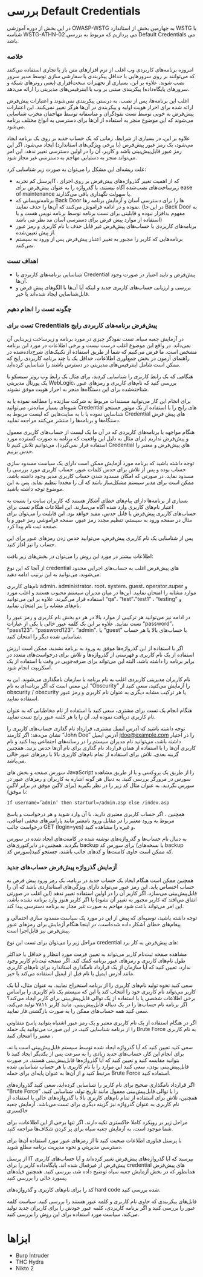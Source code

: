 # بررسی Default Credentials

در این بخش از دوره آموزشی OWASP-WSTG به چهارمین بخش از استاندارد WSTG با شناسه WSTG-ATHN-02 می پردازیم که مربوط به بررسی Default Credentials می باشد.

### خلاصه

امروزه برنامه‌های کاربردی وب اغلب از نرم افزازهای متن باز یا تجاری استفاده می‌کنند که می‌توانند بر روی سرورهایی با حداقل پیکربندی یا سفارشی سازی توسط مدیر سرور نصب شوند. علاوه بر این، بسیاری از تجهیزات سخت‌افزاری (‏یعنی روترهای شبکه و سرورهای پایگاه‌داده) پیکربندی مبتنی بر وب یا اینترفیس‌های مدیریتی را ارائه می‌دهد.

اغلب این برنامه‌ها، پس از نصب، به درستی پیکربندی نمی‌شوند و اعتبارات پیش‌فرض ارائه شده ‌برای احراز هویت اولیه و پیکربندی در آن‌ها هرگز تغییر نمی‌کنند. این اعتبارات پیش‌فرض به خوبی توسط تست نفوذگران و متاسفانه توسط مهاجمان مخرب شناسایی می‌شوند که این موضوع منجر به استفاده از آن‌ها برای دسترسی به انواع مختلف برنامه می‌شود.

علاوه بر این، در بسیاری از شرایط، زمانی که یک حساب جدید بر روی یک برنامه ایجاد می‌شود، یک رمز عبور پیش‌فرض (‏با برخی ویژگی‌های استاندارد) ‏ایجاد می‌شود. اگر این رمز عبور قابل‌پیش‌بینی باشد و کاربر، آن را در اولین دسترسی تغییر ندهد، این امر می‌تواند منجر به دستیابی مهاجم به دسترسی غیر مجاز شود.

علت ریشه‌ای این مشکل را می‌توان به صورت زیر شناسایی کرد:

* پرسنل کم ‌تجربهIT، که از اهمیت تغییر گذرواژه‌های پیش‌فرض بر روی اجزای زیرساخت‌های نصب‌شده آگاه نیستند، یا گذرواژه را به عنوان پیش‌فرض برای ease of maintenance یا سهولت نگهداری باقی می‌گذارند.
* برنامه‌نویسانی که Back Door ها را برای دسترسی آسان و آزمایش برنامه رها نموده و در ادامه فراموش می‌کنند که آن‌ها را حذف نمایند. (در این جا Back Door به مفهوم بدافزار نبوده و قابلیتی برای تست برنامه توسط برنامه نویس هست و یا استفاده از موارد پیش فرض برای دسترسی آسان مد نظر می باشد)
* برنامه‌های کاربردی با حساب‌های پیش‌فرض غیر قابل حذف با نام کاربری و رمز عبور از پیش تعیین‌شده.
* برنامه‌هایی که کاربر را مجبور به تغییر اعتبار پیش‌فرض پس از ورود به سیستم نمی‌کنند.

### اهداف تست

* شناسایی برنامه‌های کاربردی با Credential پیش‌فرض و تایید اعتبار در صورت وجود آن‌ها.
* بررسی و ارزیابی حساب‌های کاربری جدید و اینکه آیا آن‌ها با الگوهای پیش فرض و قابل‌شناسایی ایجاد شده‌اند یا خیر.

### چگونه تست را انجام دهیم

### تست برای Credentials پیش‌فرض برنامه‌های کاربردی رایج

در آزمایش جعبه سیاه، تست نفوذگر چیزی در مورد برنامه و زیرساخت زیربنایی آن نمی‌داند. در واقع این موضوع اغلب درست نیست و برخی اطلاعات در مورد این برنامه مشخص است. ما فرض می‌کنیم که شما از طریق استفاده از تکنیک‌های شرح‌داده‌شده در راهنمای آزمون در بخش جمع‌آوری اطلاعات، حداقل یک یا چند برنامه کاربردی رایج که ممکن است شامل اینترفیس‌های مدیریتی در دسترس باشند را شناسایی کرده‌اید.


هنگامی که یک رابط کاربری را شناسایی کردید، برای مثال یک رابط وب روتر سیسکو یا یک پورتال مدیریتی WebLogic، بررسی کنید که نام‌های کاربری و رمزهای عبور شناخته‌شده برای این دستگاه‌ها منجر به احراز هویت موفق نشوند.

برای انجام این کار می‌توانید مستندات مربوط به شرکت سازنده را مطالعه نموده یا به شیوه‌ای بسیار ساده‌تر، می‌توانید Credential های رایج را با استفاده از یک موتور جستجو شناسایی نموده یا با به سایت‌هایی که لیست مربوط به Credential های پیش فرض دستگاه‌ها و برنامه‌ها را منتشر می‌کنند مراجعه نمایید.

هنگام مواجهه با برنامه‌های کاربردی که در آن ما یک لیست از حساب‌های کاربری معمول و پیش‌فرض نداریم (‏برای مثال به دلیل این واقعیت که برنامه به صورت گسترده مورد استفاده قرار نمی‌گیرد)‏، می‌توانیم تلاش کنیم تا Credential های پیش‌فرض و معتبر را حدس بزنیم.

توجه داشته باشید که برنامه مورد آزمایش ممکن است دارای یک سیاست مسدود سازی حساب بوده و پس از تلاش برای حدس کلمات عبور، حساب کاربری مورد بررسی را مسدود نماید. در صورتی که امکان مسدود شدن حساب کاربری مدیر وجود داشته باشد، ممکن است برای مدیر سیستم مشکل‌ساز باشد که آن را مجددا تنظیم نماید. پس به این موضوع توجه داشته باشید.

بسیاری از برنامه‌ها دارای پیام‌های خطای آشکار هستند که کاربران سایت را نسبت به اعتبار نام‌های کاربری وارد شده آگاه می‌سازند. این اطلاعات هنگام تست برای حساب‌های کاربری پیش‌فرض یا قابل حدس، مفید خواهد بود. این قابلیت را می‌توان برای مثال در صفحه ورود به سیستم، تنظیم مجدد رمز عبور، صفحه فراموشی رمز عبور و یا صفحه ثبت نام پیدا کرد.

پس از شناسایی یک نام کاربری پیش‌فرض، می‌توانید حدس زدن رمزهای عبور برای این حساب را نیز آغاز کنید.

اطلاعات بیشتر در مورد این روش را می‌توان در بخش‌های زیر یافت:

از آنجا که این نوع credential های پیش‌فرض اغلب به حساب‌های اجرایی محدود می‌شوند، می‌توانید به این ترتیب ادامه دهید:

نام‌های کاربری admin، administrator، root، system، guest، operator،super و موارد مشابه را امتحان نمایید. این‌ها در میان مدیران سیستم محبوب هستند و اغلب مورد استفاده قرار می‌گیرند. علاوه بر این می‌توانید “qa”، “test”،”test1” ، “testing” و نام‌های مشابه را نیز امتحان نمایید.

در ادامه نیز می‌توانید هر ترکیبی از موارد بالا در هر دو بخش نام کاربری و رمز عبور را تست نمایید. علاوه بر این یک کلمه عبور خالی یا یکی از عبارات “password”، “pass123″، “password123″، “admin”، یا “guest” با حساب‌های بالا یا هر حساب شناسایی شده دیگر را امتحان کنید.

اگر با استفاده از این گذرواژه‌ها موفق به ورود به برنامه نشدید، ممکن است ارزش استفاده از یک نام کاربری و فهرستی از گذرواژه‌ها و تلاش برای درخواست‌های متعدد در برابر برنامه را داشته باشد. البته این می‌تواند برای صرفه‌جویی در وقت با استفاده از یک اسکریپت انجام شود.

نام کاربران مدیریتی کاربردی اغلب به نام برنامه یا سازمان نامگذاری می‌شوند. این به این معنی است که اگر برنامه‌ای به نام “Obscurity” را آزمایش می‌کنید، سعی کنید از obscurity / obscurity یا هر ترکیب مشابه دیگری به عنوان نام کاربری و رمز عبور استفاده نمایید.

هنگام انجام یک تست برای مشتری، سعی کنید با استفاده از نام مخاطبانی که به عنوان نام کاربری دریافت نموده اید، آن را با هر کلمه عبور رایج تست نمایید.

توجه داشته باشید که آدرس ایمیل مشتری، قرارداد نام گذاری حساب‌های کاربری را نشان می‌دهد: اگر کارمند “John Doe” آدرس ایمیل jdoe@example.com را در اختیار داشته باشد، می‌توانید نام مدیران سیستم را در رسانه‌های اجتماعی پیدا کنید و نام کاربری آن‌ها را با استفاده از همان قرارداد نام گذاری برای نام آن‌ها حدس بزنید. همچنین گزینه بعدی، تلاش برای استفاده از تمام نام‌های کاربری بالا با رمزهای عبور خالی می‌باشد.

سورس صفحه و بخش های JavaScript را از طریق یک پروکسی و یا از طریق مشاهده سورس در مرورگر بررسی کنید. به دنبال هر گونه اشاره به کاربران و رمزهای عبور در سورس بگردید. به عنوان مثال کد زیر را در نظر بگیرید (برای لاگین موفق در برابر لاگین نا موفق):

```text
If username=’admin’ then starturl=/admin.asp else /index.asp
```

همچنین ، اگر حساب کاربری معتبری دارید، با آن وارد شوید و هر درخواست و پاسخ مربوط به ورود معتبر را در مقابل ورود نامعتبر مانند پارامترهای مخفی اضافی، درخواست جالب GET (login=yes) و غیره را مشاهده کنید.

به دنبال نام حساب‌ها و گذرواژه‌های نوشته شده در کامنت‌های ایجاد شده در سورس بگردید. همچنین در دایرکتوری‌های backup برای سورس کد (یا نسخه‌های backup سورس کد)که ممکن است حاوی کامنت‌ها و کدهای جالب باشند، جستجو کنید.
### آزمایش گذرواژه پیش‌فرض حساب‌های جدید

همچنین ممکن است هنگام ایجاد یک حساب جدید در برنامه، یک رمز ورود پیش فرض به حساب اختصاص یابد. این رمز عبور می‌تواند دارای ویژگی‌های استانداردی باشد که آن را قابل‌پیش‌بینی می‌سازد. اگر کاربر آن را در اولین استفاده تغییر ندهد (‏این اغلب در صورتی اتفاق می‌افتد که کاربر مجبور به تغییر آن نشود)‏ یا اگر کاربر هنوز وارد برنامه نشده باشد، این امر می‌تواند باعث شود مهاجم به صورت غیر مجاز به برنامه دسترسی پیدا کند.

توجه داشته باشید، توصیه‌ای که پیش از این در مورد یک سیاست مسدود سازی احتمالی و پیغام‌های خطای آشکار داده شده‌است، در اینجا هنگام آزمایش برای رمزهای عبور پیش‌فرض نیز قابل‌اجرا است.

مراحل زیر را می‌توان برای تست این نوع credential های پیش‌فرض به کار برد:

مشاهده صفحه ثبت‌نام کاربر می‌تواند به تعیین فرمت مورد انتظار و حداقل یا حداکثر طول نام‌های کاربری و رمزهای عبور برنامه کمک کند. اگر صفحه ثبت‌نام کاربر وجود ندارد، تعیین کنید که آیا سازمان از یک قرارداد نامگذاری استاندارد برای نام‌های کاربری مانند آدرس ایمیل یا نام قبل از ایمیل استفاده می‌کند یا خیر.

سعی کنید نحوه تولید نام‌های کاربری را از برنامه استخراج نمایید. به عنوان مثال، آیا یک کاربر می‌تواند نام کاربری خود را انتخاب کند یا این که سیستم یک نام کاربری را براساس برخی اطلاعات شخصی یا با استفاده از یک توالی قابل‌پیش‌بینی برای کاربر ایجاد می‌کند؟ اگر برنامه نام حساب‌ها را در یک دنباله قابل‌پیش‌بینی، مانند کاربر ۷۸۱۱ تولید می‌کند، سعی کنید همه حساب‌های ممکن را به صورت بازگشتی فاز نمایید.

اگر در هنگام استفاده از یک نام کاربری معتبر و یک رمز عبور اشتباه بتوانید پاسخ متفاوتی را از برنامه شناسایی کنید، در این صورت می‌توانید یک حمله Brute Force به نام کاربری معتبر را امتحان کنید .

سعی کنید تعیین کنید که آیا گذرواژه ایجاد شده توسط سیستم قابل‌پیش‌بینی است یا نه. برای انجام این کار، حساب‌های جدید زیادی را به سرعت پس از یکدیگر ایجاد کنید تا بتوانید مقایسه کنید و تعیین کنید که آیا گذرواژه‌ها قابل‌پیش‌بینی هستند. در صورت قابل‌پیش‌بینی بودن، سعی کنید این موارد را با نام کاربری یا هر حساب شناسایی شده مرتبط کنید و از آن‌ها به عنوان پایه‌ای برای حمله Brute Force استفاده کنید.

اگر قرارداد نامگذاری صحیح برای نام کاربر را شناسایی کرده‌اید، سعی کنید گذرواژه‌های “Brute Force” را با توالی قابل‌پیش‌بینی معمول مانند تاریخ تولد، شناسایی کنید. همچنین، تلاش برای استفاده از تمام نام‌های کاربری بالا با گذرواژه‌های خالی یا استفاده از نام کاربری به عنوان گذرواژه نیز گزینه دیگری برای تست می‌باشد.
آزمایش جعبه خاکستری

مراحل زیر بر رویکرد کاملا خاکستری تکیه دارند. اگر تنها برخی از این اطلاعات، برای شما موجود است، به آزمایش جعبه سیاه برای پر کردن شکاف‌ها مراجعه کنید.

با پرسنل فناوری اطلاعات صحبت کنید تا از رمزهای عبور مورد استفاده آن‌ها برای دسترسی مدیریتی و نحوه مدیریت برنامه مطلع شوید.

از پرسنل IT بپرسید که آیا گذرواژه‌های پیش‌فرض تغییر کرده‌اند و آیا حساب‌های کاربری پیش‌فرض از غیرفعال شده اند. پایگاه‌داده کاربر را برای credential های پیش‌فرض همانطور که در بخش آزمایش جعبه سیاه توضیح داده شد، بررسی کنید. همچنین فیلدهای پسورد خالی را بررسی کنید.

کد را برای نام‌های کاربری و گذرواژه‌های hard code شده بررسی کنید.

فایل‌های پیکربندی که حاوی نام کاربری و کلمه عبور هستند را بررسی کنید. سیاست کلمه عبور را بررسی کنید و اگر برنامه کاربردی، کلمه عبور خودش را برای کاربران جدید تولید می‌کند، سیاست مورد استفاده برای این روش را بررسی کنید.
# ابزاها

* Burp Intruder
* THC Hydra
* Nikto 2
